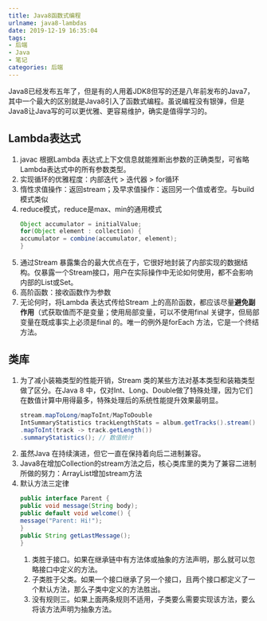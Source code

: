 ```yaml
---
title: Java8函数式编程
urlname: java8-lambdas
date: 2019-12-19 16:35:04
tags:
- 后端
- Java
- 笔记
categories: 后端
---
```


Java8已经发布五年了，但是有的人用着JDK8但写的还是八年前发布的Java7，其中一个最大的区别就是Java8引入了函数式编程。虽说编程没有银弹，但是Java8让Java写的可以更优雅、更容易维护，确实是值得学习的。
<!-- more -->

## Lambda表达式
1. javac 根据Lambda 表达式上下文信息就能推断出参数的正确类型，可省略Lambda表达式中的所有参数类型。
2. 实现循环的优雅程度：内部迭代 > 迭代器 > for循环
3. 惰性求值操作：返回stream；及早求值操作：返回另一个值或者空。与build模式类似
4. reduce模式，reduce是max、min的通用模式
    ```java
    Object accumulator = initialValue;
    for(Object element : collection) {
    accumulator = combine(accumulator, element);
    }
    ```
5. 通过Stream 暴露集合的最大优点在于，它很好地封装了内部实现的数据结构。仅暴露一个Stream接口，用户在实际操作中无论如何使用，都不会影响内部的List或Set。
6. 高阶函数：接收函数作为参数
7. 无论何时，将Lambda 表达式传给Stream 上的高阶函数，都应该尽量**避免副作用**（式获取值而不是变量；使用局部变量，可以不使用final 关键字，但局部变量在既成事实上必须是final 的。唯一的例外是forEach 方法，它是一个终结方法。

## 类库
1. 为了减小装箱类型的性能开销，Stream 类的某些方法对基本类型和装箱类型做了区分。在Java 8 中，仅对Int、Long、Double做了特殊处理，因为它们在数值计算中用得最多，特殊处理后的系统性能提升效果最明显。
    ```java
    stream.mapToLong/mapToInt/MapToDouble
    IntSummaryStatistics trackLengthStats = album.getTracks().stream()
    .mapToInt(track -> track.getLength())
    .summaryStatistics(); // 数值统计
    ```
2. 虽然Java 在持续演进，但它一直在保持着向后二进制兼容。
3. Java8在增加Collection的stream方法之后，核心类库里的类为了兼容二进制所做的努力：ArrayList增加stream方法
4. 默认方法三定律
    ```java
    public interface Parent {
    public void message(String body);
    public default void welcome() {
    message("Parent: Hi!");
    }
    public String getLastMessage();
    }
    ```
    1. 类胜于接口。如果在继承链中有方法体或抽象的方法声明，那么就可以忽略接口中定义的方法。
    2. 子类胜于父类。如果一个接口继承了另一个接口，且两个接口都定义了一个默认方法，那么子类中定义的方法胜出。
    3. 没有规则三。如果上面两条规则不适用，子类要么需要实现该方法，要么将该方法声明为抽象方法。

